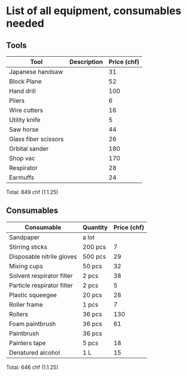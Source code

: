 # List of all equipment, consumables needed

## Tools
| Tool | Description | Price (chf) |
| - | - | - |
| Japanese handsaw |  | 31 |
| Block Plane |  | 52 |
| Hand drill |  | 100 |
| Pliers |  | 6 |
| Wire cutters |  | 16 |
| Utility knife |  | 5 |
| Saw horse |  | 44 |
| Glass fiber scissors |  | 26 |
| Orbital sander |  | 180 |
| Shop vac |  | 170 |
| Respirator |  | 28 |
| Earmuffs |  | 24 |

Total: 849 chf (1.1.25)

## Consumables
| Consumable | Quantity | Price (chf) |
| - | - | - |
| Sandpaper | a lot |  |
| Stirring sticks | 200 pcs | 7 |
| Disposable nitrile gloves | 500 pcs | 29 |
| Mixing cups | 50 pcs | 32 |
| Solvent respirator filter | 2 pcs | 38 |
| Particle respirator filter | 2 pcs | 5 |
| Plastic squeegee | 20 pcs | 28 |
| Roller frame | 1 pcs | 7 |
| Rollers | 36 pcs | 130 |
| Foam paintbrush | 36 pcs | 61 |
| Paintbrush | 36 pcs |  |
| Painters tape | 5 pcs | 18 |
| Denatured alcohol | 1 L | 15 |

Total: 646 chf (1.1.25)
